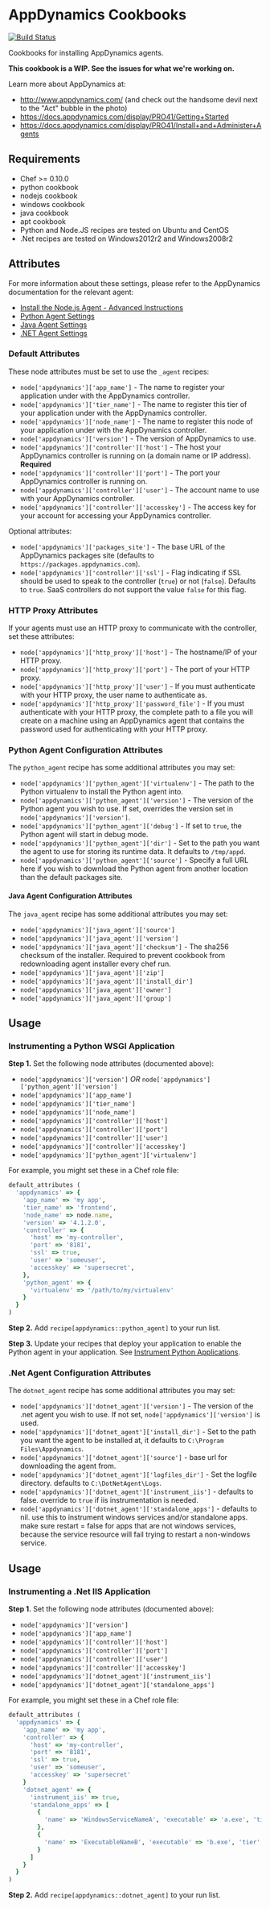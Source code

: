 # AppDynamics Cookbooks

[![Build Status](https://travis-ci.org/Appdynamics/appdynamics-cookbooks.svg?branch=master)](https://travis-ci.org/Appdynamics/appdynamics-cookbooks)

Cookbooks for installing AppDynamics agents.

**This cookbook is a WIP. See the issues for what we're working on.**

Learn more about AppDynamics at:

* http://www.appdynamics.com/ (and check out the handsome devil next to the "Act" bubble in the photo)
* https://docs.appdynamics.com/display/PRO41/Getting+Started
* https://docs.appdynamics.com/display/PRO41/Install+and+Administer+Agents

## Requirements

* Chef >= 0.10.0
* python cookbook
* nodejs cookbook
* windows cookbook
* java cookbook
* apt cookbook
* Python and Node.JS recipes are tested on Ubuntu and CentOS
* .Net recipes are tested on Windows2012r2 and Windows2008r2

## Attributes

For more information about these settings, please refer to the AppDynamics documentation for the relevant agent:

* [Install the Node.js Agent - Advanced Instructions](https://docs.appdynamics.com/display/PRO41/Install+the+Node.js+Agent#InstalltheNode.jsAgent-AdvancedInstructions)
* [Python Agent Settings](https://docs.appdynamics.com/display/PRO41/Python+Agent+Setting)
* [Java Agent Settings](https://docs.appdynamics.com/display/PRO41/Install+the+Java+Agent)
* [.NET Agent Settings](https://docs.appdynamics.com/display/PRO41/Install+the+.NET+Agent)

### Default Attributes

These node attributes must be set to use the `_agent` recipes:

* `node['appdynamics']['app_name']` - The name to register your application under with the AppDynamics controller.
* `node['appdynamics']['tier_name']` - The name to register this tier of your application under with the AppDynamics controller.
* `node['appdynamics']['node_name']` - The name to register this node of your application under with the AppDynamics controller.
* `node['appdynamics']['version']` - The version of AppDynamics to use.
* `node['appdynamics']['controller']['host']` - The host your AppDynamics controller is running on (a domain name or IP address). **Required**
* `node['appdynamics']['controller']['port']` - The port your AppDynamics controller is running on.
* `node['appdynamics']['controller']['user']` - The account name to use with your AppDynamics controller.
* `node['appdynamics']['controller']['accesskey']` - The access key for your account for accessing your AppDynamics controller.

Optional attributes:

* `node['appdynamics']['packages_site']` - The base URL of the AppDynamics packages site (defaults to `https://packages.appdynamics.com`).
* `node['appdynamics']['controller']['ssl']` - Flag indicating if SSL should be used to speak to the controller (`true`) or not (`false`). Defaults to `true`. SaaS controllers do not support the value `false` for this flag.

### HTTP Proxy Attributes

If your agents must use an HTTP proxy to communicate with the controller, set these attributes:

* `node['appdynamics']['http_proxy']['host']` - The hostname/IP of your HTTP proxy.
* `node['appdynamics']['http_proxy']['port']` - The port of your HTTP proxy.
* `node['appdynamics']['http_proxy']['user']` - If you must authenticate with your HTTP proxy, the user name to authenticate as.
* `node['appdynamics']['http_proxy']['password_file']` - If you must authenticate with your HTTP proxy, the complete path to a file you will create on a machine using an AppDynamics agent that contains the password used for authenticating with your HTTP proxy.

### Python Agent Configuration Attributes

The `python_agent` recipe has some additional attributes you may set:

* `node['appdynamics']['python_agent']['virtualenv']` - The path to the Python virtualenv to install the Python agent into.
* `node['appdynamics']['python_agent']['version']` - The version of the Python agent you wish to use. If set, overrides the version set in `node['appdynamics']['version']`.
* `node['appdynamics']['python_agent']['debug']` - If set to `true`, the Python agent will start in debug mode.
* `node['appdynamics']['python_agent']['dir']` - Set to the path you want the agent to use for storing its runtime data. It defaults to `/tmp/appd`.
* `node['appdynamics']['python_agent']['source']` - Specify a full URL here if you wish to download the Python agent from another location than the default packages site.


#### Java Agent Configuration Attributes

The `java_agent` recipe has some additional attributes you may set:

* `node['appdynamics']['java_agent']['source']`
* `node['appdynamics']['java_agent']['version']`
* `node['appdynamics']['java_agent']['checksum']` - The sha256 checksum of the installer. Required to prevent cookbook from redownloading agent installer every chef run. 
* `node['appdynamics']['java_agent']['zip']`
* `node['appdynamics']['java_agent']['install_dir']`
* `node['appdynamics']['java_agent']['owner']`
* `node['appdynamics']['java_agent']['group']`

## Usage

### Instrumenting a Python WSGI Application

**Step 1.** Set the following node attributes (documented above):

* `node['appdynamics']['version']` *OR* `node['appdynamics']['python_agent']['version']`
* `node['appdynamics']['app_name']`
* `node['appdynamics']['tier_name']`
* `node['appdynamics']['node_name']`
* `node['appdynamics']['controller']['host']`
* `node['appdynamics']['controller']['port']`
* `node['appdynamics']['controller']['user']`
* `node['appdynamics']['controller']['accesskey']`
* `node['appdynamics']['python_agent']['virtualenv']`

For example, you might set these in a Chef role file:

```ruby
default_attributes (
  'appdynamics' => {
    'app_name' => 'my app',
    'tier_name' => 'frontend',
    'node_name' => node.name,
    'version' => '4.1.2.0',
    'controller' => {
      'host' => 'my-controller',
      'port' => '8181',
      'ssl' => true,
      'user' => 'someuser',
      'accesskey' => 'supersecret',
    },
    'python_agent' => {
      'virtualenv' => '/path/to/my/virtualenv'
    }
  }
)
```

**Step 2.** Add `recipe[appdynamics::python_agent]` to your run list.

**Step 3.** Update your recipes that deploy your application to enable the Python agent in your application. See [Instrument Python Applications](https://docs.appdynamics.com/display/PRO40/Instrument+Python+Applications+-+Beta#InstrumentPythonApplications-Beta-InstrumenttheApplication).

### .Net Agent Configuration Attributes

The `dotnet_agent` recipe has some additional attributes you may set:

* `node['appdynamics']['dotnet_agent']['version']` - The version of the .net agent you wish to use. If not set, `node['appdynamics']['version']` is used.
* `node['appdynamics']['dotnet_agent']['install_dir']` - Set to the path you want the agent to be installed at, it defaults to `C:\Program Files\Appdynamics`.
* `node['appdynamics']['dotnet_agent']['source']` - base url for downloading the agent from.
* `node['appdynamics']['dotnet_agent']['logfiles_dir']` - Set the logfile directory. defaults to `C:\DotNetAgent\Logs`.
* `node['appdynamics']['dotnet_agent']['instrument_iis']` - defaults to false. override to `true` if iis instrumentation is needed.
* `node['appdynamics']['dotnet_agent']['standalone_apps']` - defaults to nil. use this to instrument windows services and/or standalone apps. make sure restart = false for apps that are not windows services, because the service resource will fail trying to restart a non-windows service.

## Usage

### Instrumenting a .Net IIS Application

**Step 1.** Set the following node attributes (documented above):

* `node['appdynamics']['version']`
* `node['appdynamics']['app_name']`
* `node['appdynamics']['controller']['host']`
* `node['appdynamics']['controller']['port']`
* `node['appdynamics']['controller']['user']`
* `node['appdynamics']['controller']['accesskey']`
* `node['appdynamics']['dotnet_agent']['instrument_iis']`
* `node['appdynamics']['dotnet_agent']['standalone_apps']`

For example, you might set these in a Chef role file:

```ruby
default_attributes (
  'appdynamics' => {
    'app_name' => 'my app',
    'controller' => {
      'host' => 'my-controller',
      'port' => '8181',
      'ssl' => true,
      'user' => 'someuser',
      'accesskey' => 'supersecret'
    }
    'dotnet_agent' => {
      'instrument_iis' => true,
      'standalone_apps' => [
        {
          'name' => 'WindowsServiceNameA', 'executable' => 'a.exe', 'tier' => 'TierA', 'commandline' => 'nil', 'restart' => true
        },
        {
          'name' => 'ExecutableNameB', 'executable' => 'b.exe', 'tier' => 'TierB', 'commandline' => '-a -b', 'restart' => false
        }
      ]
    }
  }
)
```

**Step 2.** Add `recipe[appdynamics::dotnet_agent]` to your run list.
